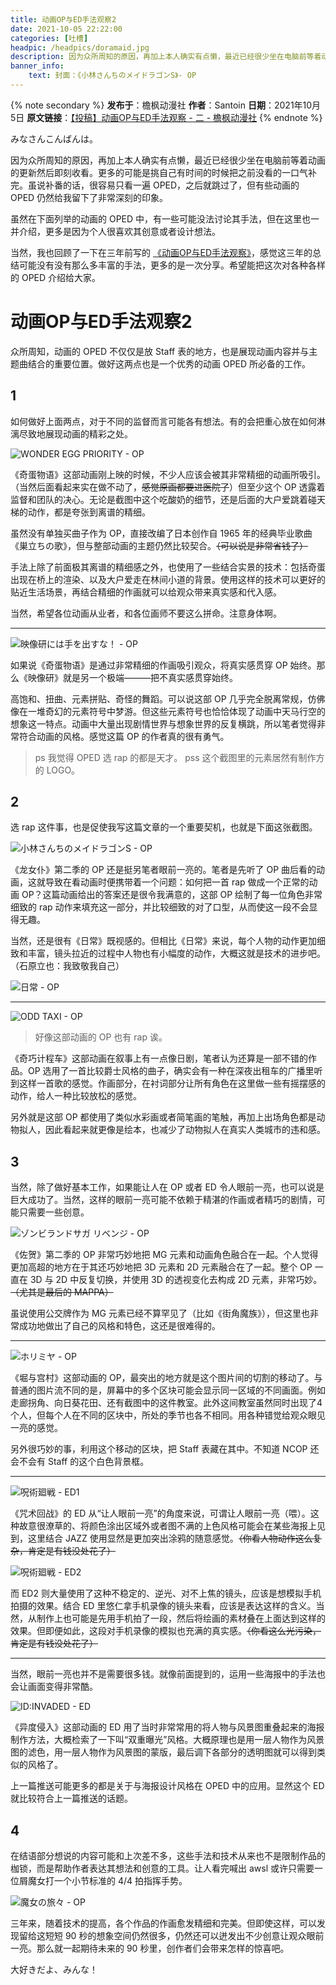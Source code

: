 ```yaml
---
title: 动画OP与ED手法观察2
date: 2021-10-05 22:22:00
categories: [吐槽]
headpic: /headpics/doramaid.jpg
description: 因为众所周知的原因，再加上本人确实有点懒，最近已经很少坐在电脑前等着动画的更新然后即刻收看。更多的可能是挑自己有时间的时候把之前没看的一口气补完。虽说补番的话，很容易只看一遍 OPED，之后就跳过了，但有些动画的 OPED 仍然给我留下了非常深刻的印象。虽然在下面列举的动画的 OPED 中，有一些可能没法讨论其手法，但在这里也一并介绍，更多是因为个人很喜欢其创意或者设计想法。
banner_info: 
    text: 封面：《小林さんちのメイドラゴンS》- OP
---
```


{% note secondary %}
**发布于**：檐枫动漫社
**作者**：Santoin
**日期**：2021年10月5日
**原文链接**：[【投稿】动画OP与ED手法观察 - 二 - 檐枫动漫社](https://mp.weixin.qq.com/s/hSSzfYa2Vwdcr7KRp1GiTA)
{% endnote %}

みなさんこんばんは。

因为众所周知的原因，再加上本人确实有点懒，最近已经很少坐在电脑前等着动画的更新然后即刻收看。更多的可能是挑自己有时间的时候把之前没看的一口气补完。虽说补番的话，很容易只看一遍 OPED，之后就跳过了，但有些动画的 OPED 仍然给我留下了非常深刻的印象。

虽然在下面列举的动画的 OPED 中，有一些可能没法讨论其手法，但在这里也一并介绍，更多是因为个人很喜欢其创意或者设计想法。

当然，我也回顾了一下在三年前写的 [《动画OP与ED手法观察》](https://tackoil.github.io/2019/10/26/oped-view/)，感觉这三年的总结可能没有没有那么多丰富的手法，更多的是一次分享。希望能把这次对各种各样的 OPED 介绍给大家。

<!-- more -->

# 动画OP与ED手法观察2

众所周知，动画的 OPED 不仅仅是放 Staff 表的地方，也是展现动画内容并与主题曲结合的重要位置。做好这两点也是一个优秀的动画 OPED 所必备的工作。

## 1

如何做好上面两点，对于不同的监督而言可能各有想法。有的会把重心放在如何淋漓尽致地展现动画的精彩之处。

![WONDER EGG PRIORITY - OP](./oped-view2/wondereggpriority.png)

《奇蛋物语》这部动画刚上映的时候，不少人应该会被其非常精细的动画所吸引。（当然后面看起来实在做不动了，~~感觉原画都要进医院了~~）但至少这个 OP 透露着监督和团队的决心。无论是截图中这个吃酸奶的细节，还是后面的大户爱跳着碰天梯的动作，都是夸张到离谱的精细。

虽然没有单独买曲子作为 OP，直接改编了日本创作自 1965 年的经典毕业歌曲《巣立ちの歌》，但与整部动画的主题仍然比较契合。~~（可以说是非常省钱了）~~

手法上除了前面极其离谱的精细感之外，也使用了一些结合实景的技术：包括奇蛋出现在桥上的渲染、以及大户爱走在林间小道的背景。使用这样的技术可以更好的贴近生活场景，再结合精细的作画就可以给观众带来真实感和代入感。

当然，希望各位动画从业者，和各位画师不要这么拼命。注意身体啊。

---

![映像研には手を出すな！ - OP](./oped-view2/eizouken.png)

如果说《奇蛋物语》是通过非常精细的作画吸引观众，将真实感贯穿 OP 始终。那么《映像研》就是另一个极端———把不真实感贯穿始终。

高饱和、扭曲、元素拼贴、奇怪的舞蹈。可以说这部 OP 几乎完全脱离常规，仿佛像在一堆奇幻的元素符号中梦游。但这些元素符号也恰恰体现了动画中天马行空的想象这一特点。动画中大量出现剧情世界与想象世界的反复横跳，所以笔者觉得非常符合动画的风格。感觉这篇 OP 的作者真的很有勇气。

> ps 我觉得 OPED 选 rap 的都是天才。
> pss 这个截图里的元素居然有制作方的 LOGO。

## 2

选 rap 这件事，也是促使我写这篇文章的一个重要契机，也就是下面这张截图。

![小林さんちのメイドラゴンS - OP](./oped-view2/doramaid.jpg)

《龙女仆》第二季的 OP 还是挺另笔者眼前一亮的。笔者是先听了 OP 曲后看的动画，这就导致在看动画时便携带着一个问题：如何把一首 rap 做成一个正常的动画 OP？这篇动画给出的答案还是很令我满意的，这部 OP 绘制了每一位角色非常细致的 rap 动作来填充这一部分，并比较细致的对了口型，从而使这一段不会显得无趣。

当然，还是很有《日常》既视感的。但相比《日常》来说，每个人物的动作更加细致和丰富，镜头拉近的过程中人物也有小幅度的动作，大概这就是技术的进步吧。（石原立也：我致敬我自己）

![日常 - OP](./oped-view2/nichijou.png)

---

![ODD TAXI - OP](./oped-view2/oddtaxi.png)

> 好像这部动画的 OP 也有 rap 诶。

《奇巧计程车》这部动画在叙事上有一点像日剧，笔者认为还算是一部不错的作品。OP 选用了一首比较爵士风格的曲子，确实会有一种在深夜出租车的广播里听到这样一首歌的感觉。作画部分，在衬词部分让所有角色在这里做一些有摇摆感的动作，给人一种比较放松的感觉。

另外就是这部 OP 都使用了类似水彩画或者简笔画的笔触，再加上出场角色都是动物拟人，因此看起来就更像是绘本，也减少了动物拟人在真实人类城市的违和感。

## 3

当然，除了做好基本工作，如果能让人在 OP 或者 ED 令人眼前一亮，也可以说是巨大成功了。当然，这样的眼前一亮可能不依赖于精湛的作画或者精巧的剧情，可能只需要一些创意。

![ゾンビランドサガ リベンジ - OP](./oped-view2/saga2.png)

《佐贺》第二季的 OP 非常巧妙地把 MG 元素和动画角色融合在一起。个人觉得更加高超的地方在于其还巧妙地把 3D 元素和 2D 元素融合在了一起。整个 OP 一直在 3D 与 2D 中反复切换，并使用 3D 的透视变化去构成 2D 元素，非常巧妙。~~（尤其是最后的 MAPPA）~~

虽说使用公交牌作为 MG 元素已经不算罕见了（比如《街角魔族》），但这里也非常成功地做出了自己的风格和特色，这还是很难得的。

---

![ホリミヤ - OP](./oped-view2/horimiya.png)

《堀与宫村》这部动画的 OP，最突出的地方就是这个图片间的切割的移动了。与普通的图片流不同的是，屏幕中的多个区块可能会显示同一区域的不同画面。例如走廊拐角、向日葵花田、还有截图中的这件教室。此外这间教室虽然同时出现了4个人，但每个人在不同的区块中，所处的季节也各不相同。用各种错觉给观众眼见一亮的感觉。

另外很巧妙的事，利用这个移动的区块，把 Staff 表藏在其中。不知道 NCOP 还会不会有 Staff 的这个白色背景框。

---

![呪術廻戦 - ED1](./oped-view2/jyujyutsu.png)

《咒术回战》的 ED 从“让人眼前一亮”的角度来说，可谓让人眼前一亮（喂）。这种故意很潦草的、将颜色涂出区域外或者图不满的上色风格可能会在某些海报上见到，这里结合 JAZZ 使用显然是更加突出涂鸦的随意感觉。~~（你看人物动作这么复杂，肯定是有钱没处花了）~~

![呪術廻戦 - ED2](./oped-view2/jyujyutsu2.png)

而 ED2 则大量使用了这种不稳定的、逆光、对不上焦的镜头，应该是想模拟手机拍摄的效果。结合 ED 里悠仁拿手机录像的镜头来看，应该是表达这样的含义。当然，从制作上也可能是先用手机拍了一段，然后将绘画的素材叠在上面达到这样的效果。但即便如此，这段对手机录像的模拟也充满的真实感。~~（你看这么光污染，肯定是有钱没处花了）~~

---

当然，眼前一亮也并不是需要很多钱。就像前面提到的，运用一些海报中的手法也会让画面变得非常酷。

![ID:INVADED - ED](./oped-view2/idinvaid.png)

《异度侵入》这部动画的 ED 用了当时非常常用的将人物与风景图重叠起来的海报制作方法，大概检索了一下叫“双重曝光”风格。大概原理也是用一层人物作为风景图的滤色，用一层人物作为风景图的蒙版，最后调下各部分的透明图就可以得到类似的风格了。

上一篇推送可能更多的都是关于与海报设计风格在 OPED 中的应用。显然这个 ED 就比较符合上一篇推送的话题。

## 4

在结语部分想说的内容可能和上次差不多，这些手法和技术从来也不是限制作品的枷锁，而是帮助作者表达其想法和创意的工具。让人看完喊出 awsl 或许只需要一位屑魔女打一个小节标准的 4/4 拍指挥手势。

![魔女の旅々 - OP](./oped-view2/majou.png)

三年来，随着技术的提高，各个作品的作画愈发精细和完美。但即使这样，可以发现留给这短短 90 秒的想象空间仍然很多，仍然还可以迸发出不少创意让观众眼前一亮。那么就一起期待未来的 90 秒里，创作者们会带来怎样的惊喜吧。

大好きだよ、みんな！